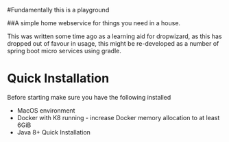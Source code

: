 #Fundamentally this is a playground

##A simple home webservice for things you need in a house.


This was written some time ago as a learning aid for dropwizard, as this has dropped out of favour in usage, this might be re-developed as a number of spring boot micro services using gradle.

# Quick Installation

Before starting make sure you have the following installed

* MacOS environment
* Docker with K8 running - increase Docker memory allocation to at least 6GiB
* Java 8+ Quick Installation
        
